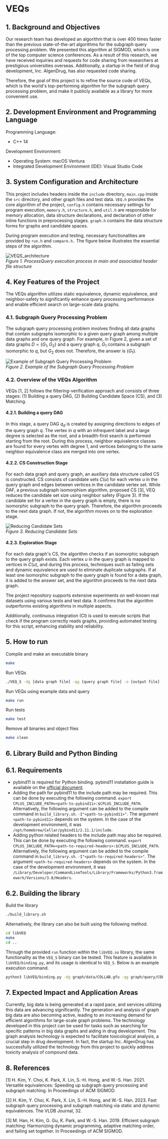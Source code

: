 # VEQs
## 1. Background and Objectives
Our research team has developed an algorithm that is over 400 times faster than the previous state-of-the-art algorithms for the subgraph query processing problem. We presented this algorithm at SIGMOD, which is one of the top computer science conferences. As a result of this research, we have received inquiries and requests for code sharing from researchers at prestigious universities overseas. Additionally, a startup in the field of drug development, Inc. AIgenDrug, has also requested code sharing.  
  
Therefore, the goal of this project is to refine the source code of VEQs, which is the world's top-performing algorithm for the subgraph query processing problem, and make it publicly available as a library for more convenient use.

## 2. Development Environment and Programming Language
Programming Language:
- C++ 14

Development Environment:
- Operating System: macOS Ventura
- Integrated Development Environment (IDE): Visual Studio Code

## 3. System Configuration and Architecture
This project includes headers inside the `include` directory, `main.cpp` inside the `src` directory, and other graph files and test data. `VEQ.h` provides the core algorithm of the project, `config.h` contains necessary settings for program execution, `memory.h`, `structure.h`, and `util.h` are responsible for memory allocation, data structure declarations, and declaration of other inline functions in preprocessing stages. `graph.h` contains the data structure forms for graphs and candidate spaces.

During program execution and testing, necessary functionalities are provided by `run.h` and `compare.h.` The figure below illustrates the essential steps of the algorithm.

![VEQS_architecture](https://github.com/SNUCSE-CTA/VEQ_S/assets/83649602/76422cab-ce5e-42b5-b02f-27186859b445)  
*Figure 1. ProcessQuery execution process in main and associated header file structure*

## 4. Key Features of the Project
The VEQs algorithm utilizes static equivalence, dynamic equivalence, and neighbor-safety to significantly enhance query processing performance and enable efficient search on large-scale data graphs.

### 4.1. Subgraph Query Processing Problem
The subgraph query processing problem involves finding all data graphs that contain subgraphs isomorphic to a given query graph among multiple data graphs and one query graph. For example, in Figure 2, given a set of data graphs $D=\{G_1, G_2\}$ and a query graph $q$, $G_1$ contains a subgraph isomorphic to $q$, but $G_2$ does not. Therefore, the answer is $\{G_1\}$.

![Example of Subgraph Query Processing Problem](https://github.com/SNUCSE-CTA/VEQ_S/assets/83649602/fb8b4d4d-bc01-44d5-9204-b630bf2efd87)  
*Figure 2. Example of the Subgraph Query Processing Problem*

### 4.2. Overview of the VEQs Algorithm
VEQs [1, 2] follows the filtering-verification approach and consists of three stages: (1) Building a query DAG, (2) Building Candidate Space (CS), and (3) Matching.

#### 4.2.1. Building a query DAG
In this stage, a query DAG $q_d$ is created by assigning directions to edges of the query graph $q$. The vertex in $q$ with an infrequent label and a large degree is selected as the root, and a breadth-first search is performed starting from the root. During this process, neighbor equivalence classes are found for every vertex with degree 1, and vertices belonging to the same neighbor equivalence class are merged into one vertex.

#### 4.2.2. CS Construction Stage
For each data graph and query graph, an auxiliary data structure called CS is constructed. CS consists of candidate sets $C(u)$ for each vertex $u$ in the query graph and edges between vertices in the candidate vertex set. While DAF, a previous subgraph isomorphism algorithm, proposed CS [3], VEQ reduces the candidate set size using neighbor safety (Figure 3). If the candidate set for a vertex in the query graph is empty, there is no isomorphic subgraph to the query graph. Therefore, the algorithm proceeds to the next data graph. If not, the algorithm moves on to the exploration stage.

![Reducing Candidate Sets](https://github.com/SNUCSE-CTA/VEQ_S/assets/83649602/27b65097-93cc-44e9-a33a-07d1ca6fddc8)  
*Figure 3. Reducing Candidate Sets*

#### 4.2.3. Exploration Stage
For each data graph's CS, the algorithm checks if an isomorphic subgraph to the query graph exists. Each vertex $u$ in the query graph is mapped to vertices in $C(u)$, and during this process, techniques such as failing sets and dynamic equivalence are used to eliminate duplicate subgraphs. If at least one isomorphic subgraph to the query graph is found for a data graph, it is added to the answer set, and the algorithm proceeds to the next data graph.

The project repository supports extensive experiments on well-known real datasets using various tests and test data. It confirms that the algorithm outperforms existing algorithms in multiple aspects.

Additionally, continuous integration (CI) is used to execute scripts that check if the program correctly reads graphs, providing automated testing for this script, enhancing stability and reliability.

## 5. How to run
Compile and make an executable binary
```bash
make
```
Run VEQs
```bash
./VEQ_S -dg [data graph file] -qg [query graph file] -o [output file]
```
Run VEQs using example data and query
```bash
make run
```
Run tests
```bash
make test
```
Remove all binaries and object files
```bash
make clean
```
## 6. Library Build and Python Binding

## 6.1. Requirements
- pybind11 is required for Python binding. pybind11 installation guide is available on the [official document](https://pybind11.readthedocs.io/en/stable/installing.html).
- Adding the path for pybind11 to the include path may be required. This can be done by executing the following command. `export CPLUS_INCLUDE_PATH=<path-to-pybind11>:$CPLUS_INCLUDE_PATH`. Alternatively, the following argument can be added to the compile command in `build_library.sh`. `-I"<path-to-pybind11>"`. The argument `<path-to-pybind11>` depends on the system. In the case of the development environment, it was `/opt/homebrew/Cellar/pybind11/2.11.1/include`.
- Adding python related headers to the include path may also be required. This can be done by executing the following command. `export CPLUS_INCLUDE_PATH=<path-to-required-headers>:$CPLUS_INCLUDE_PATH`. Alternatively, the following argument can be added to the compile command in `build_library.sh`. `-I"<path-to-required-headers>"`. The argument `<path-to-required-headers>` depends on the system. In the case of the development environment, it was `/Library/Developer/CommandLineTools/Library/Frameworks/Python3.framework/Versions/3.8/Headers`.

## 6.2. Building the library
Build the library
```bash
./build_library.sh
```
Alternatively, the library can also be built using the following method.
```bash
cd libVEQ
make
cd ..
```
Through the provided `run` function within the `libVEQ.so` library, the same functionality as the `VEQ_S` binary can be tested. This feature is available in `libVEQ/binding.py`, and its usage is identical to `VEQ_S`. Below is an example execution command.
```bash
python3 libVEQ/binding.py -dg graph/data/COLLAB.gfu -qg graph/query/COLLAB/randomwalk/8/q30.gfu
```
## 7. Expected Impact and Application Areas
Currently, big data is being generated at a rapid pace, and services utilizing this data are advancing significantly. The generation and analysis of graph big data are also becoming active, leading to an increasing demand for efficient algorithms for large-scale graph problems. The technology developed in this project can be used for tasks such as searching for specific patterns in big data graphs and aiding in drug development. This graph analysis technology is expected to facilitate toxicological analysis, a crucial step in drug development. In fact, the startup Inc. AIgenDrug has successfully utilized the technology from this project to quickly address toxicity analysis of compound data.

## 8. References
[1] H. Kim, Y. Choi, K. Park, X. Lin, S.-H. Hong, and W.-S. Han. 2021. Versatile equivalences: Speeding up subgraph query processing and subgraph matching. In Proceedings of ACM SIGMOD.

[2] H. Kim, Y. Choi, K. Park, X. Lin, S.-H. Hong, and W.-S. Han. 2023. Fast subgraph query processing and subgraph matching via static and dynamic equivalences. The VLDB Journal, 32.

[3] M. Han, H. Kim, G. Gu, K. Park, and W.-S. Han. 2019. Efficient subgraph matching: Harmonizing dynamic programming, adaptive matching order, and failing set together. In Proceedings of ACM SIGMOD.
